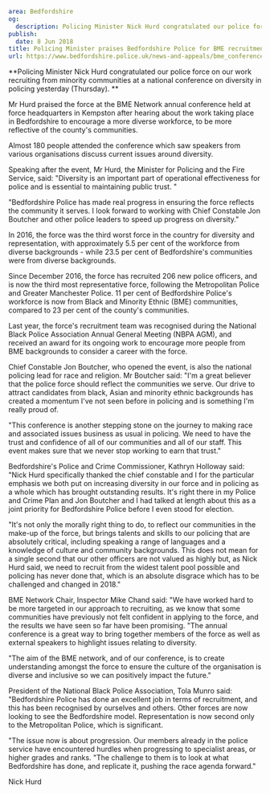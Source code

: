 ```yaml
area: Bedfordshire
og:
  description: Policing Minister Nick Hurd congratulated our police force on our work recruiting from minority communities at a national conference on diversity in policing yesterday (Thursday).
publish:
  date: 8 Jun 2018
title: Policing Minister praises Bedfordshire Police for BME recruitment
url: https://www.bedfordshire.police.uk/news-and-appeals/bme_conference_success_june18
```

**Policing Minister Nick Hurd congratulated our police force on our work recruiting from minority communities at a national conference on diversity in policing yesterday (Thursday). **

Mr Hurd praised the force at the BME Network annual conference held at force headquarters in Kempston after hearing about the work taking place in Bedfordshire to encourage a more diverse workforce, to be more reflective of the county's communities.

Almost 180 people attended the conference which saw speakers from various organisations discuss current issues around diversity.

Speaking after the event, Mr Hurd, the Minister for Policing and the Fire Service, said: "Diversity is an important part of operational effectiveness for police and is essential to maintaining public trust. "

"Bedfordshire Police has made real progress in ensuring the force reflects the community it serves. I look forward to working with Chief Constable Jon Boutcher and other police leaders to speed up progress on diversity."

In 2016, the force was the third worst force in the country for diversity and representation, with approximately 5.5 per cent of the workforce from diverse backgrounds - while 23.5 per cent of Bedfordshire's communities were from diverse backgrounds.

Since December 2016, the force has recruited 206 new police officers, and is now the third most representative force, following the Metropolitan Police and Greater Manchester Police. 11 per cent of Bedfordshire Police's workforce is now from Black and Minority Ethnic (BME) communities, compared to 23 per cent of the county's communities.

Last year, the force's recruitment team was recognised during the National Black Police Association Annual General Meeting (NBPA AGM), and received an award for its ongoing work to encourage more people from BME backgrounds to consider a career with the force.

 Chief Constable Jon Boutcher, who opened the event, is also the national policing lead for race and religion. Mr Boutcher said: "I'm a great believer that the police force should reflect the communities we serve. Our drive to attract candidates from black, Asian and minority ethnic backgrounds has created a momentum I've not seen before in policing and is something I'm really proud of.

"This conference is another stepping stone on the journey to making race and associated issues business as usual in policing. We need to have the trust and confidence of all of our communities and all of our staff. This event makes sure that we never stop working to earn that trust."

Bedfordshire's Police and Crime Commissioner, Kathryn Holloway said: "Nick Hurd specifically thanked the chief constable and I for the particular emphasis we both put on increasing diversity in our force and in policing as a whole which has brought outstanding results. It's right there in my Police and Crime Plan and Jon Boutcher and I had talked at length about this as a joint priority for Bedfordshire Police before I even stood for election.

"It's not only the morally right thing to do, to reflect our communities in the make-up of the force, but brings talents and skills to our policing that are absolutely critical, including speaking a range of languages and a knowledge of culture and community backgrounds. This does not mean for a single second that our other officers are not valued as highly but, as Nick Hurd said, we need to recruit from the widest talent pool possible and policing has never done that, which is an absolute disgrace which has to be challenged and changed in 2018."

BME Network Chair, Inspector Mike Chand said: "We have worked hard to be more targeted in our approach to recruiting, as we know that some communities have previously not felt confident in applying to the force, and the results we have seen so far have been promising. "The annual conference is a great way to bring together members of the force as well as external speakers to highlight issues relating to diversity.

"The aim of the BME network, and of our conference, is to create understanding amongst the force to ensure the culture of the organisation is diverse and inclusive so we can positively impact the future."

President of the National Black Police Association, Tola Munro said: "Bedfordshire Police has done an excellent job in terms of recruitment, and this has been recognised by ourselves and others. Other forces are now looking to see the Bedfordshire model. Representation is now second only to the Metropolitan Police, which is significant.

"The issue now is about progression. Our members already in the police service have encountered hurdles when progressing to specialist areas, or higher grades and ranks. "The challenge to them is to look at what Bedfordshire has done, and replicate it, pushing the race agenda forward."

Nick Hurd
